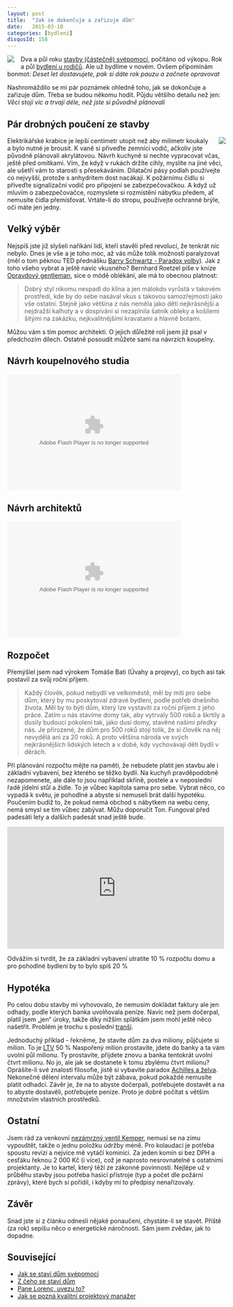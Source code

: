 ```yaml
---
layout: post
title:  "Jak se dokončuje a zařizuje dům"
date:   2015-03-10
categories: [bydlení]
disqusId: 158
---
```

<a href="/assets/2015-03-10/20150310-fasáda.jpg"><img src="/assets/2015-03-10/20150310-fasáda_thumb.jpg" align="left" style="margin: 0px 15px 
15px 
0px"></a>Dva a půl roku <a href="/item/141">stavby (částečně) svépomocí</a>, počítáno od výkopu. Rok a půl <a href="http://tisicvecikteremnedelajiradost.blogspot.cz/2014/03/157-bydleni-u-rodicu.html">bydlení u rodičů</a>. Ale už bydlíme v novém. Ovšem připomínám bonmot: <em>Deset let dostavujete, pak si dáte rok pauzu a začnete opravovat</em>

Nashromáždilo se mi pár poznámek ohledně toho, jak se dokončuje a zařizuje dům. Třeba se budou někomu hodit. Půjdu většího detailu než jen: <em>Věci stojí víc a trvají déle, než jste si původně plánovali</em>
<!--more-->

Pár drobných poučení ze stavby
------

<a href="/assets/2015-03-10/20150310-kuchyň.jpg"><img src="/assets/2015-03-10/20150310-kuchyň_thumb.jpg" align="right" style="margin: 0px 0px 
15px 
15px"></a>Elektrikářské krabice je lepší centimetr utopit než aby milimetr koukaly a bylo nutné je brousit. K vaně si přiveďte zemnící vodič, ačkoliv jste původně plánovali akrylátovou. Návrh kuchyně si nechte vypracovat včas, ještě před omítkami. Vím, že když v rukách držíte cihly, myslíte na jiné věci, ale ušetří vám to starosti s přesekáváním. Dilatační pásy podlah používejte co nejvyšší, protože s anhydritem dost nacákají. K požárnímu čidlu si přiveďte signalizační vodič pro připojení se zabezpečovačkou. A když už mluvím o zabezpečovačce, rozmyslete si rozmístění nábytku předem, ať nemusíte čidla přemísťovat. Vrtáte-li do stropu, používejte ochranné brýle, oči máte jen jedny.

Velký výběr
------

Nejspíš jste již slyšeli naříkání lidí, kteří stavěli před revolucí, že tenkrát nic nebylo. Dnes je vše a je toho moc, až vás může tolik možností paralyzovat (měl o tom pěknou TED přednášku <a href="http://www.ted.com/talks/barry_schwartz_on_the_paradox_of_choice?language=cs">Barry Schwartz - Paradox volby</a>). Jak z toho všeho vybrat a ještě navíc vkusného? Bernhard Roetzel píše v knize <a href="https://www.goodreads.com/review/show/716220723?book_show_action=false">Opravdový gentleman</a>, sice o módě oblékání, ale má to obecnou platnost:

<blockquote>Dobrý styl nikomu nespadl do klína a jen málokdo vyrůstá v takovém prostředí, kde by do sebe nasával vkus s takovou samozřejmostí jako vše ostatní. Stejně jako většina z nás neměla jako děti nejkrásnější a nejdražší kalhoty a v dospívání si nezaplnila šatník obleky a košilemi šitými na zakázku, nejkvalitnějšími kravatami a hlavně botami.</blockquote>

Můžou vám s tím pomoc architekti. O jejich důležité roli jsem již psal v předchozím dílech. Ostatně posoudit můžete sami na návrzích koupelny.

Návrh koupelnového studia
------

<embed type="application/x-shockwave-flash" src="https://photos.gstatic.com/media/slideshow.swf" width="400" height="267" flashvars="host=picasaweb.google.com&hl=cs&feat=flashalbum&RGB=0x000000&feed=https%3A%2F%2Fpicasaweb.google.com%2Fdata%2Ffeed%2Fapi%2Fuser%2F107399094493317618479%2Falbumid%2F6001501586751743377%3Falt%3Drss%26kind%3Dphoto%26hl%3Dcs" pluginspage="http://www.macromedia.com/go/getflashplayer"></embed>

Návrh architektů
------

<embed type="application/x-shockwave-flash" src="https://photos.gstatic.com/media/slideshow.swf" width="400" height="267" flashvars="host=picasaweb.google.com&hl=cs&feat=flashalbum&RGB=0x000000&feed=https%3A%2F%2Fpicasaweb.google.com%2Fdata%2Ffeed%2Fapi%2Fuser%2F107399094493317618479%2Falbumid%2F6001499305733516561%3Falt%3Drss%26kind%3Dphoto%26hl%3Dcs" pluginspage="http://www.macromedia.com/go/getflashplayer"></embed>
 
Rozpočet
------

Přemýšlel jsem nad výrokem <a hef="https://www.goodreads.com/author/quotes/696492.Tom_Ba_a">Tomáše Bati (Úvahy a projevy)</a>, co bych asi tak postavil za svůj roční příjem.

<blockquote>Každý člověk, pokud nebydlí ve velkoměstě, měl by míti pro sebe dům, který by mu poskytoval zdravé bydlení, podle potřeb dnešního života. Měl by to býti dům, který lze vystaviti za roční příjem z jeho práce. Zatím u nás stavíme domy tak, aby vytrvaly 500 roků a škrtily a dusily budoucí pokolení tak, jako dusí domy, stavěné našimi předky nás. Je přirozené, že dům pro 500 roků stojí tolik, že si člověk na něj nevydělá ani za 20 roků. A proto většina národa ve svých nejkrásnějších lidských letech a v době, kdy vychovávají děti bydlí v děrách.</blockquote>

Při plánování rozpočtu mějte na paměti, že nebudete platit jen stavbu ale i základní vybavení, bez kterého se těžko bydlí. Na kuchyň pravděpodobně nezapomenete, ale dále to jsou například skříně, postele a v neposlední řadě jídelní stůl a židle. To je vůbec kapitola sama pro sebe. Vybrat něco, co vypadá k světu, je pohodlné a abyste si nemuseli brát další hypotéku. Poučením budiž to, že pokud nemá obchod s nábytkem na webu ceny, nemá smysl se tím vůbec zabývat. Můžu doporučit Ton. Fungoval před padesáti lety a dalších padesát snad ještě bude.

<iframe width="500" height="281" src="https://www.youtube.com/embed/eIBuQhzJm7I" frameborder="0" allowfullscreen></iframe>

Odvážím si tvrdit, že za základní vybavení utratíte 10&nbsp;% rozpočtu domu a pro pohodlné bydlení by to bylo spíš 20&nbsp;%

Hypotéka
------

Po celou dobu stavby mi vyhovovalo, že nemusím dokládat faktury ale jen odhady, podle kterých banka uvolňovala peníze. Navíc než jsem dočerpal, platil jsem „jen“ úroky, takže díky nižším splátkám jsem mohl ještě něco našetřit. Problém je trochu s poslední <a href="http://cs.wikipedia.org/wiki/Tran%C5%A1e">tranší</a>.

Jednoduchý příklad - řekněme, že stavíte dům za dva miliony, půjčujete si milion. To je <a href="http://cs.wikipedia.org/wiki/Loan_to_value">LTV</a> 50&nbsp;% Naspořený milion prostavíte, jdete do banky a ta vám uvolní půl milionu. Ty prostavíte, přijdete znovu a banka tentokrát uvolní čtvrt milionu. No jo, ale jak se dostanete k tomu zbylému čtvrt milionu? Oprášíte-li své znalosti filosofie, jistě si vybavíte paradox <a href="http://cs.wikipedia.org/wiki/Achilles_a_%C5%BEelva">Achilles a želva</a>. Nekonečné dělení intervalu může být zábava, pokud pokaždé nemusíte platit odhadci. Závěr je, že na to abyste dočerpali, potřebujete dostavět a na to abyste dostavěli, potřebujete peníze. Proto je dobré počítat s větším množstvím vlastních prostředků.

Ostatní
------

Jsem rád za venkovní <a href="http://www.heureka.cz/?h%5Bfraze%5D=nez%C3%A1mrzn%C3%BD+ventil+KEMPER">nezámrzný ventil Kemper</a>, nemusí se na zimu vypouštět, takže o jednu položku údržby méně. Pro kolaudaci je potřeba spoustu revizí a nejvíce mě vytáčí kominíci. Za jeden komín si bez DPH a cesťáku řeknou 2&nbsp;000&nbsp;Kč (i více), což je naprosto nesrovnatelné s ostatními projektanty. Je to kartel, který těží ze zákonné povinnosti. Nejlépe už v průběhu stavby jsou potřeba hasicí přístroje (typ a počet dle požární zprávy), které bych si pořídil, i kdyby mi to předpisy nenařizovaly.

Závěr
------

Snad jste si z článku odnesli nějaké ponaučení, chystáte-li se stavět. Příště (za rok) sepíšu něco o energetické náročnosti. Sám jsem zvědav, jak to dopadne.

Související
------

* <a href="/item/141">Jak se staví dům svépomocí</a>
* <a href="/item/143">Z čeho se staví dům</a>
* <a href="http://tisicvecikteremnedelajiradost.blogspot.cz/2014/07/202-pane-lorenc-uvezu-to.html">Pane Lorenc, uvezu to?</a>
* <a href="/item/108">Jak se pozná kvalitní projektový manažer</a>